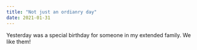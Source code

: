 ```yaml
---
title: "Not just an ordianry day"
date: 2021-01-31
---
```

Yesterday was a special birthday for someone in my extended family. We like them!
